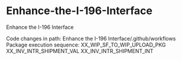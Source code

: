 # Enhance-the-I-196-Interface
Enhance the I-196 Interface

Code changes in path: Enhance the I-196 Interface/.github/workflows
Package execution sequence: XX_WIP_SF_TO_WIP_UPLOAD_PKG
XX_INV_INTR_SHIPMENT_VAL
XX_INV_INTR_SHIPMENT_INT
